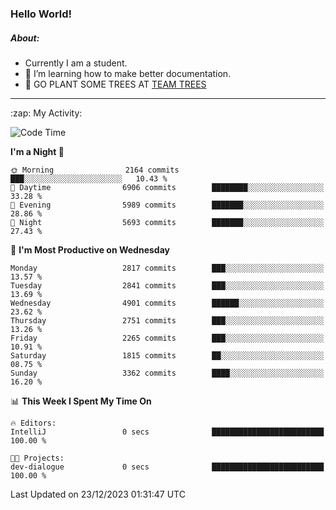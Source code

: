 ### Hello World!

##### About:
- Currently I am a student.
- 🌱 I’m learning how to make better documentation.
- 🌱 GO PLANT SOME TREES AT [TEAM TREES](https://teamtrees.org/)

---
  <summary>:zap: My Activity:</summary>
  
<!--START_SECTION:waka-->
![Code Time](http://img.shields.io/badge/Code%20Time-1%2C267%20hrs%2050%20mins-blue)

**I'm a Night 🦉** 

```text
🌞 Morning                2164 commits        ███░░░░░░░░░░░░░░░░░░░░░░   10.43 % 
🌆 Daytime                6906 commits        ████████░░░░░░░░░░░░░░░░░   33.28 % 
🌃 Evening                5989 commits        ███████░░░░░░░░░░░░░░░░░░   28.86 % 
🌙 Night                  5693 commits        ███████░░░░░░░░░░░░░░░░░░   27.43 % 
```
📅 **I'm Most Productive on Wednesday** 

```text
Monday                   2817 commits        ███░░░░░░░░░░░░░░░░░░░░░░   13.57 % 
Tuesday                  2841 commits        ███░░░░░░░░░░░░░░░░░░░░░░   13.69 % 
Wednesday                4901 commits        ██████░░░░░░░░░░░░░░░░░░░   23.62 % 
Thursday                 2751 commits        ███░░░░░░░░░░░░░░░░░░░░░░   13.26 % 
Friday                   2265 commits        ███░░░░░░░░░░░░░░░░░░░░░░   10.91 % 
Saturday                 1815 commits        ██░░░░░░░░░░░░░░░░░░░░░░░   08.75 % 
Sunday                   3362 commits        ████░░░░░░░░░░░░░░░░░░░░░   16.20 % 
```


📊 **This Week I Spent My Time On** 

```text
🔥 Editors: 
IntelliJ                 0 secs              █████████████████████████   100.00 % 

🐱‍💻 Projects: 
dev-dialogue             0 secs              █████████████████████████   100.00 % 
```


 Last Updated on 23/12/2023 01:31:47 UTC
<!--END_SECTION:waka-->
